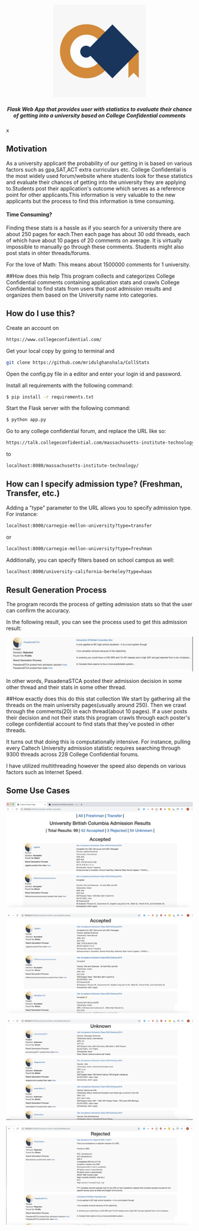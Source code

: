 <p align="center">
  <img src="static/download.png" width="250"/>
<h5 align="center">Flask Web App that provides user with statistics to evaluate their chance of getting into a university based on College Confidential comments</h5>
</p>
x

## Motivation
As a university applicant the probability of our getting in is based on various factors such as gpa,SAT,ACT extra curriculars etc.
College Confidential is the most widely used forum/website where students look for these statistics and evaluate their chances of 
getting into the university they are applying to.Students post their application's outcome which serves as a reference point for other 
applicants.This information is very valuable to the new applicants but the process to find this information is time consuming.

<h4>Time Consuming?</h4>
Finding these stats is a hassle as if you search for a university there are
about 250 pages for each.Then each page has about 30 odd threads, each of which have about 10 pages of 20 comments on average.
It is virtually impossible to manually go through these comments.
Students might also post stats in ohter threads/forums.

For the love of Math:
This means about 1500000 comments for 1 university.

##How does this help
This program collects and categorizes College Confidential comments containing application stats and crawls College Confidential to find stats from users that post admission results and organizes them based on the University name into categories.

## How do I use this?
Create an account on
```bash
https://www.collegeconfidential.com/  
```
Get your local copy by going to terminal and 
```bash
git clone https://github.com/mridulghanshala/CollStats 
```
Open the config.py file in a editor and enter your login id and password.

Install all requirements with the following command:

```bash
$ pip install -r requirements.txt
```

Start the Flask server with the following command:

```bash
$ python app.py
```

Go to any college confidential forum, and replace the URL like so:

```bash
https://talk.collegeconfidential.com/massachusetts-institute-technology/
```

to

```bash
localhost:8080/massachusetts-institute-technology/
```

## How can I specify admission type?  (Freshman, Transfer, etc.)

Adding a "type" parameter to the URL allows you to specify admission type.  For instance:

```bash
localhost:8000/carnegie-mellon-university?type=transfer
```
or

```bash
localhost:8000/carnegie-mellon-university?type=freshman
```

Additionally, you can specify filters based on school campus  as well:

```bash
localhost:8000/university-california-berkeley?type=haas
```

## Result Generation Process

The program records the process of getting admission stats so that the user can confirm the accuracy.

In the following result, you can see the process used to get this admission result:

<p align="center">
  <img src="static/5.png"/>
</p>

In other words, PasadenaSTCA posted their admission decision in some other thread and their stats in some other thread.

##How exactly does this do this stat collection
We start by gathering all the threads on the main university pages(usually around 250).
Then we crawl through the comments(20) in each thread(about 10 pages).
If a user posts their decision and not their stats this program crawls through each poster's college confidential account to find stats that they've posted in other threads.

It turns out that doing this is computationally intensive.  For instance, pulling every Caltech University admission statistic requires searching through 9300 threads across 228 College Confidential forums.

I have utilized multithreading however the speed also depends on various factors such as Internet Speed.

## Some Use Cases

<p align="center">
  <img src="static/1.png"/>
</p>

<p align="center">
  <img src="static/2.png"/>
</p>



<p align="center">
  <img src="static/4.png"/>
</p>



<p align="center">
  <img src="static/3.png"/>
</p>







